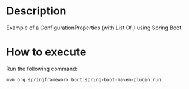# Description

Example of a ConfigurationProperties (with List Of <T>) using Spring Boot.

# How to execute

Run the following command:

```shell
mvn org.springframework.boot:spring-boot-maven-plugin:run
```
